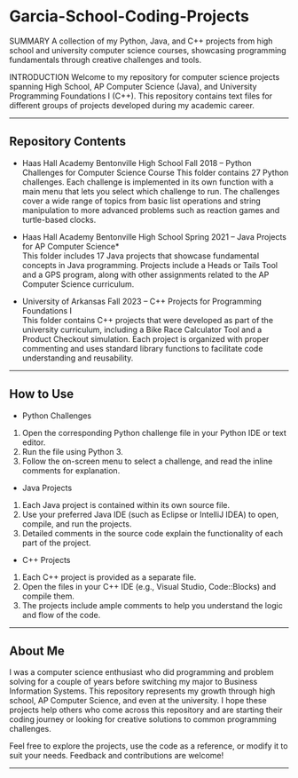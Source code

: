 # Garcia-School-Coding-Projects

SUMMARY
A collection of my Python, Java, and C++ projects from high school and university computer science courses, showcasing programming fundamentals through creative challenges and tools.

INTRODUCTION
Welcome to my repository for computer science projects spanning High School, AP Computer Science (Java), and University Programming Foundations I (C++). This repository contains text files for different groups of projects developed during my academic career.

---

## Repository Contents

- Haas Hall Academy Bentonville High School Fall 2018 – Python Challenges for Computer Science Course
    This folder contains 27 Python challenges. Each challenge is implemented in its own function with a main menu that lets you select which challenge to run. The challenges cover a wide range of topics from basic list operations and string manipulation to more advanced problems such as reaction games and turtle-based clocks.

- Haas Hall Academy Bentonville High School Spring 2021 – Java Projects for AP Computer Science*  
    This folder includes 17 Java projects that showcase fundamental concepts in Java programming. Projects include a Heads or Tails Tool and a GPS program, along with other assignments related to the AP Computer Science curriculum.

- University of Arkansas Fall 2023 – C++ Projects for Programming Foundations I  
    This folder contains C++ projects that were developed as part of the university curriculum, including a Bike Race Calculator Tool and a Product Checkout simulation. Each project is organized with proper commenting and uses standard library functions to facilitate code understanding and reusability.

---

## How to Use

* Python Challenges
1. Open the corresponding Python challenge file in your Python IDE or text editor.
2. Run the file using Python 3.
3. Follow the on-screen menu to select a challenge, and read the inline comments for explanation.

* Java Projects
1. Each Java project is contained within its own source file.
2. Use your preferred Java IDE (such as Eclipse or IntelliJ IDEA) to open, compile, and run the projects.
3. Detailed comments in the source code explain the functionality of each part of the project.

* C++ Projects
1. Each C++ project is provided as a separate file.
2. Open the files in your C++ IDE (e.g., Visual Studio, Code::Blocks) and compile them.
3. The projects include ample comments to help you understand the logic and flow of the code.

---

## About Me

I was a computer science enthusiast who did programming and problem solving for a couple of years before switching my major to Business Information Systems. This repository represents my growth through high school, AP Computer Science, and even at the university. I hope these projects help others who come across this repository and are starting their coding journey or looking for creative solutions to common programming challenges.

Feel free to explore the projects, use the code as a reference, or modify it to suit your needs. Feedback and contributions are welcome!

---
